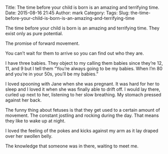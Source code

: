 Title: The time before your child is born is an amazing and terrifying time.
Date: 2015-08-16 21:45
Author: mark
Category: 
Tags: 
Slug: the-time-before-your-child-is-born-is-an-amazing-and-terrifying-time

The time before your child is born is an amazing and terrifying time. They exist only as pure potential.

The promise of forward movement.

You can’t wait for them to arrive so you can find out who they are.

I have three babies. They object to my calling them babies since they’re 12, 11, and 9 but I tell them “You’re always going to be my babies. When I’m 80 and you’re in your 50s, you’ll be my babies.”

I loved spooning with Jane when she was pregnant. It was hard for her to sleep and I loved it when she was finally able to drift off. I would lay there, curled up next to her, listening to her slow breathing. My stomach pressed against her back.

The funny thing about fetuses is that they get used to a certain amount of movement. The constant jostling and rocking during the day. That means they like to wake up at night.

I loved the feeling of the pokes and kicks against my arm as it lay draped over her swollen belly.

The knowledge that someone was in there, waiting to meet me.

